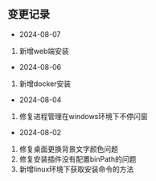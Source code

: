 ## 变更记录
- 2024-08-07
1. 新增web端安装
- 2024-08-06
1. 新增docker安装
- 2024-08-04
1. 修复进程管理在windows环境下不停闪窗
- 2024-08-02 
1. 修复桌面更换背景文字颜色问题
2. 修复安装插件没有配置binPath的问题
3. 新增linux环境下获取安装命令的方法